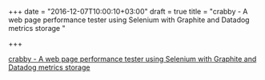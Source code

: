 +++
date = "2016-12-07T10:00:10+03:00"
draft = true
title = "crabby - A web page performance tester using Selenium with Graphite and Datadog metrics storage "

+++

<p><a href="https://t.co/n0PdYjHVDV">crabby - A web page performance tester using Selenium with Graphite and Datadog metrics storage </a></p>
